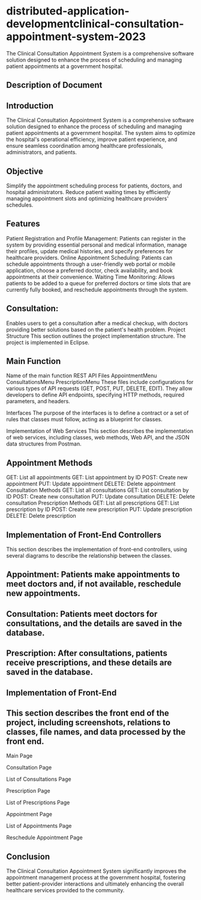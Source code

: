 # distributed-application-developmentclinical-consultation-appointment-system-2023
The Clinical Consultation Appointment System is a comprehensive software solution designed to enhance the process of scheduling and managing patient appointments at a government hospital.

## Description of Document

## Introduction
The Clinical Consultation Appointment System is a comprehensive software solution designed to enhance the process of scheduling and managing patient appointments at a government hospital. The system aims to optimize the hospital's operational efficiency, improve patient experience, and ensure seamless coordination among healthcare professionals, administrators, and patients.

## Objective
Simplify the appointment scheduling process for patients, doctors, and hospital administrators.
Reduce patient waiting times by efficiently managing appointment slots and optimizing healthcare providers' schedules.

## Features
Patient Registration and Profile Management: Patients can register in the system by providing essential personal and medical information, manage their profiles, update medical histories, and specify preferences for healthcare providers.
Online Appointment Scheduling: Patients can schedule appointments through a user-friendly web portal or mobile application, choose a preferred doctor, check availability, and book appointments at their convenience.
Waiting Time Monitoring: Allows patients to be added to a queue for preferred doctors or time slots that are currently fully booked, and reschedule appointments through the system.

## Consultation: 
Enables users to get a consultation after a medical checkup, with doctors providing better solutions based on the patient's health problem.
Project Structure
This section outlines the project implementation structure. The project is implemented in Eclipse.

## Main Function
Name of the main function
REST API Files
AppointmentMenu
ConsultationsMenu
PrescriptionMenu
These files include configurations for various types of API requests (GET, POST, PUT, DELETE, EDIT). They allow developers to define API endpoints, specifying HTTP methods, required parameters, and headers.

Interfaces
The purpose of the interfaces is to define a contract or a set of rules that classes must follow, acting as a blueprint for classes.

Implementation of Web Services
This section describes the implementation of web services, including classes, web methods, Web API, and the JSON data structures from Postman.

## Appointment Methods
GET: List all appointments
GET: List appointment by ID
POST: Create new appointment
PUT: Update appointment
DELETE: Delete appointment
Consultation Methods
GET: List all consultations
GET: List consultation by ID
POST: Create new consultation
PUT: Update consultation
DELETE: Delete consultation
Prescription Methods
GET: List all prescriptions
GET: List prescription by ID
POST: Create new prescription
PUT: Update prescription
DELETE: Delete prescription

## Implementation of Front-End Controllers
This section describes the implementation of front-end controllers, using several diagrams to describe the relationship between the classes.

## Appointment: Patients make appointments to meet doctors and, if not available, reschedule new appointments.
## Consultation: Patients meet doctors for consultations, and the details are saved in the database.
## Prescription: After consultations, patients receive prescriptions, and these details are saved in the database.
## Implementation of Front-End
## This section describes the front end of the project, including screenshots, relations to classes, file names, and data processed by the front end.

Main Page

Consultation Page

List of Consultations Page

Prescription Page

List of Prescriptions Page

Appointment Page

List of Appointments Page

Reschedule Appointment Page

## Conclusion
The Clinical Consultation Appointment System significantly improves the appointment management process at the government hospital, fostering better patient-provider interactions and ultimately enhancing the overall healthcare services provided to the community.
